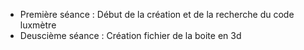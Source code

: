 - Première séance  : Début de la création et de la recherche du code luxmètre
- Deuscième séance : Création fichier de la boite en 3d
